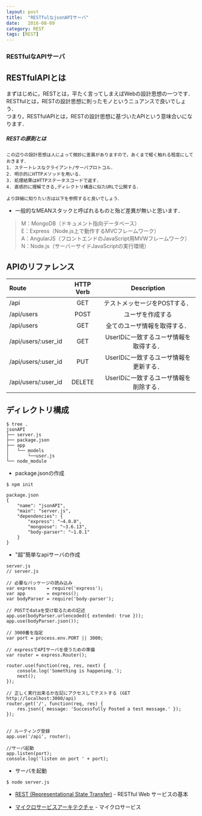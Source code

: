 ```yaml
---
layout: post
title:  "RESTfulなjsonAPIサーバ"
date:   2016-08-09
category: REST
tags: [REST]
---
```


### RESTfulなAPIサーバ

## RESTfulAPIとは

まずはじめに，RESTとは，平たく言ってしまえばWebの設計思想の一つです．    <br>
RESTfulとは，RESTの設計思想に則ったモノというニュアンスで良いでしょう．<br>
つまり，RESTfulAPIとは，RESTの設計思想に基づいたAPIという意味合いになります．<br>

##### RESTの原則とは

    この辺りの設計思想は人によって微妙に差異がありますので，あくまで軽く触れる程度にしておきます．   
    1. ステートレスなクライアント/サーバプロトコル．
    2. 明示的にHTTPメソッドを用いる．
    3. 処理結果はHTTPステータスコードで返す．  
    4. 直感的に理解できる,ディレクトリ構造に似たURLで公開する．   

    より詳細に知りたい方は以下を参照すると良いでしょう．    
    
    
*  一般的なMEANスタックと呼ばれるものと殆ど差異が無いと思います．

> M：MongoDB（ドキュメント指向データベース）    <br>
> E：Express（Node.js上で動作するMVCフレームワーク）         <br>
> A：AngularJS（フロントエンドのJavaScript用MVWフレームワーク）         <br>
> N：Node.js（サーバーサイドJavaScriptの実行環境）     <br>

##  APIのリファレンス

| Route               | HTTP Verb |  Description                             |
|:--------------------|:---------:|:----------------------------------------:|
| /api                |  GET      |  テストメッセージをPOSTする．            |
| /api/users          |  POST     |  ユーザを作成する                        |
| /api/users          |  GET      |  全てのユーザ情報を取得する．            |
| /api/users/:user_id |  GET      |  UserIDに一致するユーザ情報を取得する．  |
| /api/users/:user_id |  PUT      |  UserIDに一致するユーザ情報を更新する．  |
| /api/users/:user_id |  DELETE   |  UserIDに一致するユーザ情報を削除する．  |


##  ディレクトリ構成

~~~
$ tree .
jsonAPI
├── server.js
├── package.json
├── app
│   └── models
│       └──user.js
└── node_module
~~~

- package.jsonの作成

~~~
$ npm init

package.json
{
    "name": "jsonAPI",
    "main": "server.js",
    "dependencies": {
        "express": "~4.0.0",
        "mongoose": "~3.6.13",
        "body-parser": "~1.0.1"
    }
}
~~~


-  "超"簡単なapiサーバの作成


~~~
server.js
// server.js

// 必要なパッケージの読み込み
var express    = require('express');
var app        = express();
var bodyParser = require('body-parser');

// POSTでdataを受け取るための記述
app.use(bodyParser.urlencoded({ extended: true }));
app.use(bodyParser.json());

// 3000番を指定
var port = process.env.PORT || 3000;

// expressでAPIサーバを使うための準備
var router = express.Router();

router.use(function(req, res, next) {
    console.log('Something is happening.');
    next();
});

// 正しく実行出来るか左記にアクセスしてテストする (GET http://localhost:3000/api)
router.get('/', function(req, res) {
    res.json({ message: 'Successfully Posted a test message.' });
});


// ルーティング登録
app.use('/api', router);

//サーバ起動
app.listen(port);
console.log('listen on port ' + port);
~~~

- サーバを起動
~~~
$ node server.js
~~~



- [REST (Representational State Transfer)](https://www.ibm.com/developerworks/jp/webservices/library/ws-restful/) - RESTful Web サービスの基本


- [マイクロサービスアーキテクチャ](http://qiita.com/kawasima/items/356d54e253c54d730fb0) - マイクロサービス


